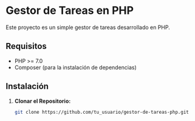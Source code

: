 # Gestor de Tareas en PHP

Este proyecto es un simple gestor de tareas desarrollado en PHP.

## Requisitos

- PHP >= 7.0
- Composer (para la instalación de dependencias)

## Instalación

1. **Clonar el Repositorio:**
   ```bash
   git clone https://github.com/tu_usuario/gestor-de-tareas-php.git
